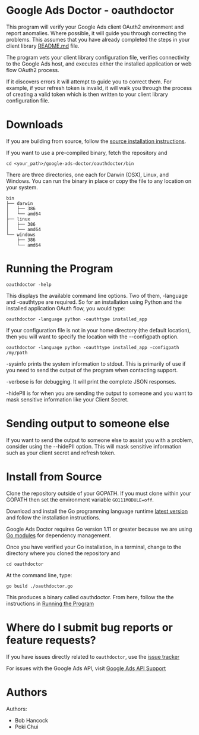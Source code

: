 # Google Ads Doctor - oauthdoctor
This program will verify your Google Ads client OAuth2 environment and report
anomalies. Where possible, it will guide you through correcting the problems.
This assumes that you have already completed the steps in your client library
[README.md](https://developers.google.com/google-ads/api/docs/first-call/get-client-lib)
file.

The program vets your client library configuration file, verifies connectivity
to the Google Ads host, and executes either the installed application or web
flow OAuth2 process.

If it discovers errors it will attempt to guide you to correct them. For example,
if your refresh token is invalid, it will walk you through the process of
creating a valid token which is then written to your client library configuration
file.

# Downloads
If you are building from source, follow the
[source installation instructions](#source).

If you want to use a pre-compiled binary, fetch the repository and

```
cd <your_path>/google-ads-doctor/oauthdoctor/bin

```

There are three directories, one each for Darwin (OSX), Linux, and Windows.
You can run the binary in place or copy the file to any location on your system.

```
bin
├── darwin
│   ├── 386
│   └── amd64
├── linux
│   ├── 386
│   └── amd64
└── windows
    ├── 386
    └── amd64
```


#  <a name="running"></a> Running the Program

```
oauthdoctor -help
```

This displays the available command line options. Two of them, -language and
-oauthtype are required. So for an installation using Python and the installed
application OAuth flow, you would type:

```
oauthdoctor -language python -oauthtype installed_app
```

If your configuration file is not in your home directory (the default location),
then you will want to specify the location with the --configpath option.

```
oauthdoctor -language python -oauthtype installed_app -configpath /my/path
```

-sysinfo prints the system information to stdout. This is
primarily of use if you need to send the output of the program when contacting
support.

-verbose is for debugging. It will print the complete JSON responses.

-hidePII is for when you are sending the output to someone and you want to
mask sensitive information like your Client Secret.

# Sending output to someone else

If you want to send the output to someone else to assist you with a problem,
consider using the --hidePII option. This will mask sensitive information such
as your client secret and refresh token.


#  <a name="source"></a> Install from Source

Clone the repository outside of your GOPATH. If you must clone within your GOPATH
then set the environment variable `GO111MODULE=off`.

Download and install the Go programming language runtime
[latest version](https://golang.org/dl/) and follow the installation instructions.

Google Ads Doctor requires Go version 1.11 or greater because we are using
[Go modules](https://github.com/golang/go/wiki/Modules) for dependency management.

Once you have verified your Go installation, in a terminal, change to the
directory where you cloned the repository and

```
cd oauthdoctor
```

At the command line, type:

```
go build ./oauthdoctor.go
```

This produces a binary called oauthdoctor. From here, follow the the
instructions in [Running the Program](#running)


# Where do I submit bug reports or feature requests?

If you have issues directly related to `oauthdoctor`, use the
[issue tracker](https://github.com/googleads/google-ads-doctor/issues)

For issues with the Google Ads API, visit [Google Ads API Support](https://developers.google.com/google-ads/api/support)

# Authors

Authors:

 - Bob Hancock
 - Poki Chui
